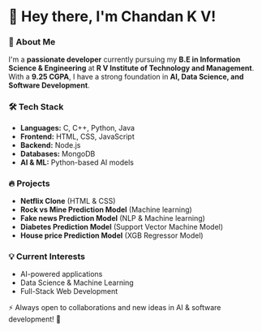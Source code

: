 # 👋 Hey there, I'm Chandan K V!

### 🚀 About Me  
I'm a **passionate developer** currently pursuing my **B.E in Information Science & Engineering** at **R V Institute of Technology and Management**. With a **9.25 CGPA**, I have a strong foundation in **AI, Data Science, and Software Development**.  

### 🛠 Tech Stack  
- **Languages:** C, C++, Python, Java  
- **Frontend:** HTML, CSS, JavaScript
- **Backend:** Node.js  
- **Databases:** MongoDB  
- **AI & ML:** Python-based AI models  

### 🔥 Projects  
- **Netflix Clone** (HTML & CSS)
- **Rock vs Mine Prediction Model** (Machine learning)
- **Fake news Prediction Model** (NLP & Machine learning)
- **Diabetes Prediction Model** (Support Vector Machine Model)
- **House price Prediction Model** (XGB Regressor Model)

### 💡 Current Interests  
- AI-powered applications  
- Data Science & Machine Learning  
- Full-Stack Web Development

  
⚡ Always open to collaborations and new ideas in AI & software development! 🚀  

